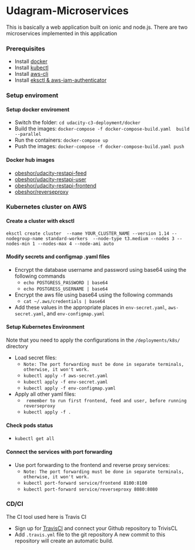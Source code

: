 # Udagram-Microservices
This is basically a web application built on ionic and node.js. There are two microservices implemented in this application

### Prerequisites

- Install [docker](https://docs.docker.com/docker-for-windows/install/)
- Install [kubectl](https://docs.aws.amazon.com/eks/latest/userguide/install-kubectl.html)
- Install [aws-cli](https://docs.amazonaws.cn/en_us/cli/latest/userguide/install-windows.html)
- Install [eksctl & aws-iam-authenticator](https://docs.aws.amazon.com/eks/latest/userguide/getting-started-eksctl.html)

### Setup enviroment

#### Setup docker enviroment
- Switch the folder: `cd udacity-c3-deployment/docker`
- Build the images: `docker-compose -f docker-compose-build.yaml  build --parallel`
- Run the containers: `docker-compose up`
- Push the images: `docker-compose -f docker-compose-build.yaml push`

#### Docker hub images
- [obeshor/udacity-restapi-feed](https://hub.docker.com/repository/docker/obeshor/udacity-restapi-feed)
- [obeshor/udacity-restapi-user](https://hub.docker.com/repository/docker/obeshor/udacity-restapi-user)
- [obeshor/udacity-restapi-frontend](https://hub.docker.com/repository/docker/obeshor/udacity-restapi-frontend)
- [obeshor/reverseproxy](https://hub.docker.com/repository/docker/obeshor/reverseproxy)

### Kubernetes cluster on AWS 

#### Create a cluster with eksctl
```
eksctl create cluster  --name YOUR_CLUSTER_NAME --version 1.14 --nodegroup-name standard-workers  --node-type t3.medium --nodes 3 --nodes-min 1 --nodes-max 4 --node-ami auto
```
#### Modify secrets and configmap .yaml files
- Encrypt the database username and password using base64 using the following commands
    - `echo POSTGRESS_PASSWORD | base64`
    - `echo POSTGRESS_USERNAME | base64`
- Encrypt the aws file using base64 using the following commands
    - `cat ~/.aws/credentials | base64` 
- Add these values in the appropriate places in `env-secret.yaml`, `aws-secret.yaml`, and `env-configmap.yaml` 
#### Setup Kubernetes Environment
Note that you need to apply the configurations in the `/deployments/k8s/` directory 
- Load secret files: 
    - `Note: The port forwarding must be done in separate terminals, otherwise, it won't work.`
	- `kubectl apply -f aws-secret.yaml`
	- `kubectl apply -f env-secret.yaml`
	- `kubectl apply -f env-configmap.yaml`
- Apply all other yaml files:
    - ` remember to run first frontend, feed and user, before running reverseproxy`
    - `kubectl apply -f .`

#### Check pods status
-   `kubectl get all`

#### Connect the services with port forwarding
- Use port forwarding to the frontend and reverse proxy services:
    - `Note: The port forwarding must be done in separate terminals, otherwise, it won't work.`
	- `kubectl port-forward service/frontend 8100:8100`
	- `kubectl port-forward service/reverseproxy 8080:8080`

### CD/CI 

The CI tool used here is Travis CI
- Sign up for [TravisCI](https://travis-ci.com/) and connect your Github repository to TrivisCL
- Add `.travis.yml` file to the git repository
A new commit to this repository will create an automatic build.
